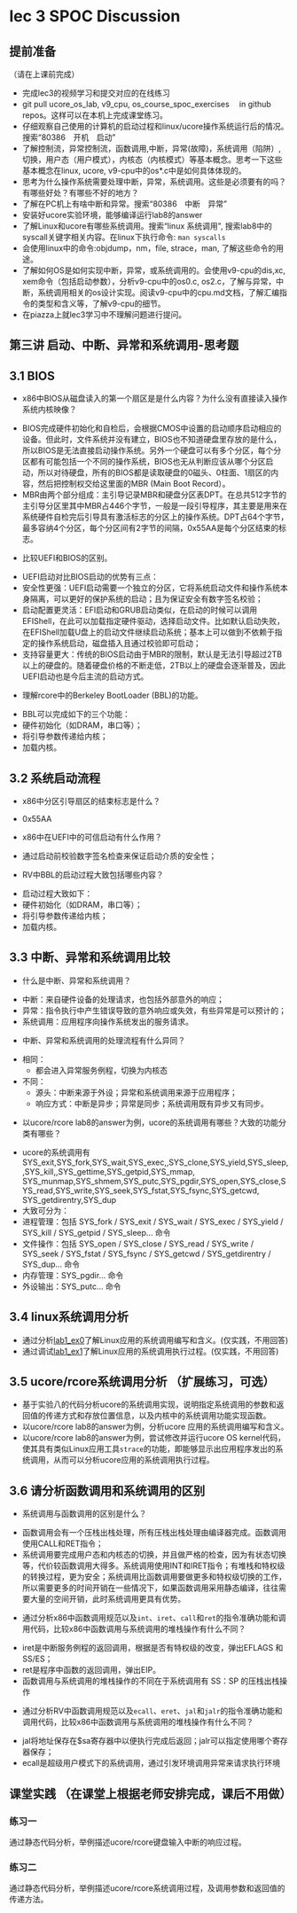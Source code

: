 # lec 3 SPOC Discussion

## **提前准备**
（请在上课前完成）


 - 完成lec3的视频学习和提交对应的在线练习
 - git pull ucore_os_lab, v9_cpu, os_course_spoc_exercises  　in github repos。这样可以在本机上完成课堂练习。
 - 仔细观察自己使用的计算机的启动过程和linux/ucore操作系统运行后的情况。搜索“80386　开机　启动”
 - 了解控制流，异常控制流，函数调用,中断，异常(故障)，系统调用（陷阱）,切换，用户态（用户模式），内核态（内核模式）等基本概念。思考一下这些基本概念在linux, ucore, v9-cpu中的os*.c中是如何具体体现的。
 - 思考为什么操作系统需要处理中断，异常，系统调用。这些是必须要有的吗？有哪些好处？有哪些不好的地方？
 - 了解在PC机上有啥中断和异常。搜索“80386　中断　异常”
 - 安装好ucore实验环境，能够编译运行lab8的answer
 - 了解Linux和ucore有哪些系统调用。搜索“linux 系统调用", 搜索lab8中的syscall关键字相关内容。在linux下执行命令: ```man syscalls```
 - 会使用linux中的命令:objdump，nm，file, strace，man, 了解这些命令的用途。
 - 了解如何OS是如何实现中断，异常，或系统调用的。会使用v9-cpu的dis,xc, xem命令（包括启动参数），分析v9-cpu中的os0.c, os2.c，了解与异常，中断，系统调用相关的os设计实现。阅读v9-cpu中的cpu.md文档，了解汇编指令的类型和含义等，了解v9-cpu的细节。
 - 在piazza上就lec3学习中不理解问题进行提问。

## 第三讲 启动、中断、异常和系统调用-思考题

## 3.1 BIOS
-  x86中BIOS从磁盘读入的第一个扇区是是什么内容？为什么没有直接读入操作系统内核映像？
 + BIOS完成硬件初始化和自检后，会根据CMOS中设置的启动顺序启动相应的设备。但此时，文件系统并没有建立，BIOS也不知道硬盘里存放的是什么，所以BIOS是无法直接启动操作系统。另外一个硬盘可以有多个分区，每个分区都有可能包括一个不同的操作系统，BIOS也无从判断应该从哪个分区启动，所以对待硬盘，所有的BIOS都是读取硬盘的0磁头、0柱面、1扇区的内容，然后把控制权交给这里面的MBR (Main Boot Record）。
 + MBR由两个部分组成：主引导记录MBR和硬盘分区表DPT。在总共512字节的主引导分区里其中MBR占446个字节，一般是一段引导程序，其主要是用来在系统硬件自检完后引导具有激活标志的分区上的操作系统。DPT占64个字节，最多容纳4个分区，每个分区间有2字节的间隔，0x55AA是每个分区结束的标志。
- 比较UEFI和BIOS的区别。
 + UEFI启动对比BIOS启动的优势有三点：
 + 安全性更强：UEFI启动需要一个独立的分区，它将系统启动文件和操作系统本身隔离，可以更好的保护系统的启动；且为保证安全有数字签名校验；
 + 启动配置更灵活：EFI启动和GRUB启动类似，在启动的时候可以调用EFIShell，在此可以加载指定硬件驱动，选择启动文件。比如默认启动失败，在EFIShell加载U盘上的启动文件继续启动系统；基本上可以做到不依赖于指定的操作系统启动，磁盘插入且通过校验即可启动；
 + 支持容量更大：传统的BIOS启动由于MBR的限制，默认是无法引导超过2TB以上的硬盘的。随着硬盘价格的不断走低，2TB以上的硬盘会逐渐普及，因此UEFI启动也是今后主流的启动方式。
- 理解rcore中的Berkeley BootLoader (BBL)的功能。
 + BBL可以完成如下的三个功能：
 + 硬件初始化（如DRAM，串口等）；
 + 将引导参数传递给内核；
 + 加载内核。

## 3.2 系统启动流程

- x86中分区引导扇区的结束标志是什么？
 + 0x55AA
- x86中在UEFI中的可信启动有什么作用？
 + 通过启动前校验数字签名检查来保证启动介质的安全性；
- RV中BBL的启动过程大致包括哪些内容？
 + 启动过程大致如下：
 + 硬件初始化（如DRAM，串口等）；
 + 将引导参数传递给内核；
 + 加载内核。

## 3.3 中断、异常和系统调用比较
- 什么是中断、异常和系统调用？
 + 中断：来自硬件设备的处理请求，也包括外部意外的响应；
 + 异常：指令执行中产生错误导致的意外响应或失效，有些异常是可以预计的；
 + 系统调用：应用程序向操作系统发出的服务请求。
-  中断、异常和系统调用的处理流程有什么异同？
 + 相同：
   + 都会进入异常服务例程，切换为内核态
 + 不同：
   + 源头：中断来源于外设；异常和系统调用来源于应用程序；
   + 响应方式：中断是异步；异常是同步；系统调用既有异步又有同步。
- 以ucore/rcore lab8的answer为例，ucore的系统调用有哪些？大致的功能分类有哪些？
 + ucore的系统调用有SYS_exit,SYS_fork,SYS_wait,SYS_exec,,SYS_clone,SYS_yield,SYS_sleep,,SYS_kill,,SYS_gettime,SYS_getpid,SYS_mmap,
 SYS_munmap,SYS_shmem,SYS_putc,SYS_pgdir,SYS_open,SYS_close,SYS_read,SYS_write,SYS_seek,SYS_fstat,SYS_fsync,SYS_getcwd,
 SYS_getdirentry,SYS_dup
 + 大致可分为：
  + 进程管理：包括 SYS_fork / SYS_exit / SYS_wait / SYS_exec / SYS_yield / SYS_kill / SYS_getpid / SYS_sleep... 命令
  + 文件操作：包括 SYS_open / SYS_close / SYS_read / SYS_write / SYS_seek / SYS_fstat / SYS_fsync / SYS_getcwd / SYS_getdirentry / SYS_dup... 命令
  + 内存管理：SYS_pgdir... 命令
  + 外设输出：SYS_putc... 命令

## 3.4 linux系统调用分析
- 通过分析[lab1_ex0](https://github.com/chyyuu/ucore_lab/blob/master/related_info/lab1/lab1-ex0.md)了解Linux应用的系统调用编写和含义。(仅实践，不用回答)
- 通过调试[lab1_ex1](https://github.com/chyyuu/ucore_lab/blob/master/related_info/lab1/lab1-ex1.md)了解Linux应用的系统调用执行过程。(仅实践，不用回答)


## 3.5 ucore/rcore系统调用分析 （扩展练习，可选）
-  基于实验八的代码分析ucore的系统调用实现，说明指定系统调用的参数和返回值的传递方式和存放位置信息，以及内核中的系统调用功能实现函数。
- 以ucore/rcore lab8的answer为例，分析ucore 应用的系统调用编写和含义。
- 以ucore/rcore lab8的answer为例，尝试修改并运行ucore OS kernel代码，使其具有类似Linux应用工具`strace`的功能，即能够显示出应用程序发出的系统调用，从而可以分析ucore应用的系统调用执行过程。

 
## 3.6 请分析函数调用和系统调用的区别
- 系统调用与函数调用的区别是什么？
 + 函数调⽤会有一个压栈出栈处理，所有压栈出栈处理由编译器完成。函数调用使用CALL和RET指令；
 + 系统调⽤要完成用户态和内核态的切换，并且做严格的检查，因为有状态切换等，代价较函数调用⼤得多。系统调用使用INT和IRET指令；有堆栈和特权级的转换过程，更为安全；系统调用比函数调用要做更多和特权级切换的工作，所以需要更多的时间开销在一些情况下，如果函数调用采用静态编译，往往需要大量的空间开销，此时系统调用更具有优势。
- 通过分析x86中函数调用规范以及`int`、`iret`、`call`和`ret`的指令准确功能和调用代码，比较x86中函数调用与系统调用的堆栈操作有什么不同？
 + iret是中断服务例程的返回调用，根据是否有特权级的改变，弹出EFLAGS 和 SS/ES；
 + ret是程序中函数的返回调用，弹出EIP。
 + 函数调用与系统调用的堆栈操作的不同在于系统调用有 SS：SP 的压栈出栈操作
- 通过分析RV中函数调用规范以及`ecall`、`eret`、`jal`和`jalr`的指令准确功能和调用代码，比较x86中函数调用与系统调用的堆栈操作有什么不同？
 + jal将地址保存在$sa寄存器中以便执行完成后返回；jalr可以指定使用哪个寄存器保存；
 + ecall是超级用户模式下的系统调用，通过引发环境调用异常来请求执行环境


## 课堂实践 （在课堂上根据老师安排完成，课后不用做）
### 练习一
通过静态代码分析，举例描述ucore/rcore键盘输入中断的响应过程。

### 练习二
通过静态代码分析，举例描述ucore/rcore系统调用过程，及调用参数和返回值的传递方法。
